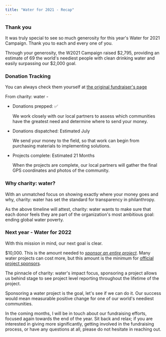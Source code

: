 ```yaml
---
title: "Water for 2021 - Recap"
---
```


### Thank you

It was truly special to see so much generosity for this year's Water for 2021 Campaign. Thank you to each and every one of you.

Through your generosity, the W2021 Campaign raised \$2,795, providing an estimate of 69 the world's neediest people with clean drinking water and easily surpassing our \$2,000 goal.

### Donation Tracking

You can always check them yourself at [the original fundraiser's page](https://www.charitywater.org/ryan-aubrey#closed-campaign-water-for-2021)

From charity: water -

- Donations prepped: ✅

  We work closely with our local partners to assess which communities have the greatest need and determine where to send your money.

- Donations dispatched: Estimated July

  We send your money to the field, so that work can begin from purchasing materials to implementing solutions.

- Projects complete: Estimated 21 Months

  When the projects are complete, our local partners will gather the final GPS coordinates and photos of the community.

### Why charity: water?

With an unmatched focus on showing exactly where your money goes and why, charity: water has set the standard for transparency in philanthropy.

As the above timeline will attest, charity: water wants to make sure that each donor feels they are part of the organization's most ambitious goal: ending global water poverty.

### Next year - Water for 2022

With this mission in mind, our next goal is clear.

\$10,000. This is the amount needed to [_sponsor an entire project_](https://www.charitywater.org/donate/water-project-sponsorship#). Many water projects can cost more, but this amount is the minimum for [official project sponsors](https://www.charitywater.org/donate/water-project-sponsorship#).

The pinnacle of charity: water's impact focus, sponsoring a project allows us behind stage to see project level reporting throughout the lifetime of the project.

Sponsoring a water project is the goal, let's see if we can do it. Our success would mean measurable positive change for one of our world's neediest communities.

In the coming months, I will be in touch about our fundraising efforts, focused again towards the end of the year. Sit back and relax; if you are interested in giving more significantly, getting involved in the fundraising process, or have any questions at all, please do not hesitate in reaching out.
